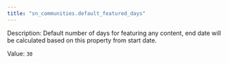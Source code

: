 ```yaml
---
title: "sn_communities.default_featured_days"
---
```


Description: Default number of days for featuring any content, end date will be calculated based on this property from start date.

Value: `30`